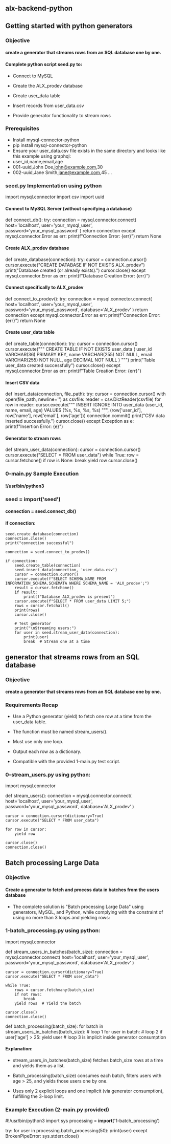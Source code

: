## alx-backend-python
## Getting started with python generators 

### Objective

#### create a generator that streams rows from an SQL database one by one.

#### Complete python script seed.py to:  

- Connect to MySQL

- Create the ALX_prodev database

- Create user_data table

- Insert records from user_data.csv

- Provide generator functionality to stream rows

### Prerequisites
- Install mysql-connector-python
 - pip install mysql-connector-python
- Ensure your user_data.csv file exists in the same directory and looks like this example using graphql:
 - user_id,name,email,age
 - 001-uuid,John Doe,john@example.com,30
 - 002-uuid,Jane Smith,jane@example.com,45
 ...
### seed.py Implementation using python
 import mysql.connector
import csv
import uuid

#### Connect to MySQL Server (without specifying a database)
def connect_db():
    try:
        connection = mysql.connector.connect(
            host='localhost',
            user='your_mysql_user',
            password='your_mysql_password'
        )
        return connection
    except mysql.connector.Error as err:
        print(f"Connection Error: {err}")
        return None

#### Create ALX_prodev database
def create_database(connection):
    try:
        cursor = connection.cursor()
        cursor.execute("CREATE DATABASE IF NOT EXISTS ALX_prodev")
        print("Database created (or already exists).")
        cursor.close()
    except mysql.connector.Error as err:
        print(f"Database Creation Error: {err}")

#### Connect specifically to ALX_prodev
def connect_to_prodev():
    try:
        connection = mysql.connector.connect(
            host='localhost',
            user='your_mysql_user',
            password='your_mysql_password',
            database='ALX_prodev'
        )
        return connection
    except mysql.connector.Error as err:
        print(f"Connection Error: {err}")
        return None

#### Create user_data table
def create_table(connection):
    try:
        cursor = connection.cursor()
        cursor.execute("""
            CREATE TABLE IF NOT EXISTS user_data (
                user_id VARCHAR(36) PRIMARY KEY,
                name VARCHAR(255) NOT NULL,
                email VARCHAR(255) NOT NULL,
                age DECIMAL NOT NULL
            )
        """)
        print("Table user_data created successfully")
        cursor.close()
    except mysql.connector.Error as err:
        print(f"Table Creation Error: {err}")

#### Insert CSV data
def insert_data(connection, file_path):
    try:
        cursor = connection.cursor()
        with open(file_path, newline='') as csvfile:
            reader = csv.DictReader(csvfile)
            for row in reader:
                cursor.execute("""
                    INSERT IGNORE INTO user_data (user_id, name, email, age)
                    VALUES (%s, %s, %s, %s)
                """, (row['user_id'], row['name'], row['email'], row['age']))
        connection.commit()
        print("CSV data inserted successfully.")
        cursor.close()
    except Exception as e:
        print(f"Insertion Error: {e}")

#### Generator to stream rows
def stream_user_data(connection):
    cursor = connection.cursor()
    cursor.execute("SELECT * FROM user_data")
    while True:
        row = cursor.fetchone()
        if row is None:
            break
        yield row
    cursor.close()

### 0-main.py Sample Execution
#### !/usr/bin/python3

### seed = __import__('seed')

#### connection = seed.connect_db()
#### if connection:
    seed.create_database(connection)
    connection.close()
    print("connection successful")

    connection = seed.connect_to_prodev()

    if connection:
        seed.create_table(connection)
        seed.insert_data(connection, 'user_data.csv')
        cursor = connection.cursor()
        cursor.execute(f"SELECT SCHEMA_NAME FROM INFORMATION_SCHEMA.SCHEMATA WHERE SCHEMA_NAME = 'ALX_prodev';")
        result = cursor.fetchone()
        if result:
            print(f"Database ALX_prodev is present")
        cursor.execute(f"SELECT * FROM user_data LIMIT 5;")
        rows = cursor.fetchall()
        print(rows)
        cursor.close()

        # Test generator
        print("\nStreaming users:")
        for user in seed.stream_user_data(connection):
            print(user)
            break  # Stream one at a time
## generator that streams rows from an SQL database

### Objective
#### create a generator that streams rows from an SQL database one by one.
### Requirements Recap
- Use a Python generator (yield) to fetch one row at a time from the user_data table.

- The function must be named stream_users().

- Must use only one loop.

- Output each row as a dictionary.

- Compatible with the provided 1-main.py test script.
  
### 0-stream_users.py using python:
  import mysql.connector

def stream_users():
    connection = mysql.connector.connect(
        host='localhost',
        user='your_mysql_user',
        password='your_mysql_password',
        database='ALX_prodev'
    )

    cursor = connection.cursor(dictionary=True)
    cursor.execute("SELECT * FROM user_data")

    for row in cursor:
        yield row

    cursor.close()
    connection.close()
## Batch processing Large Data

### Objective
#### Create a generator to fetch and process data in batches from the users database
- The complete solution is "Batch processing Large Data" using generators, MySQL, and Python, while complying with the constraint of using no more than 3 loops and yielding rows:

### 1-batch_processing.py using python:
import mysql.connector

def stream_users_in_batches(batch_size):
    connection = mysql.connector.connect(
        host='localhost',
        user='your_mysql_user',
        password='your_mysql_password',
        database='ALX_prodev'
    )

    cursor = connection.cursor(dictionary=True)
    cursor.execute("SELECT * FROM user_data")

    while True:
        rows = cursor.fetchmany(batch_size)
        if not rows:
            break
        yield rows  # Yield the batch

    cursor.close()
    connection.close()


def batch_processing(batch_size):
    for batch in stream_users_in_batches(batch_size):  # loop 1
        for user in batch:  # loop 2
            if user['age'] > 25:
                yield user  # loop 3 is implicit inside generator consumption

#### Explanation:
- stream_users_in_batches(batch_size) fetches batch_size rows at a time and yields them as a list.

- Batch_processing(batch_size) consumes each batch, filters users with age > 25, and yields those users one by one.

- Uses only 2 explicit loops and one implicit (via generator consumption), fulfilling the 3-loop limit.

### Example Execution (2-main.py provided)

#!/usr/bin/python3
import sys
processing = __import__('1-batch_processing')

try:
    for user in processing.batch_processing(50):
        print(user)
except BrokenPipeError:
    sys.stderr.close()
  

